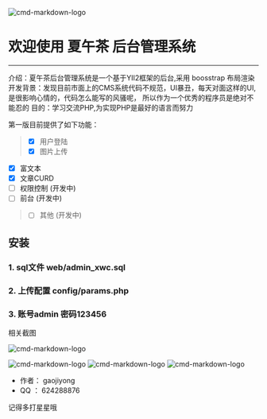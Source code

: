 ![cmd-markdown-logo](https://raw.githubusercontent.com/gaojiyong/admin_xwc/master/app/web/adminx/images/tea.png)
# 欢迎使用 夏午茶 后台管理系统

------

介绍：夏午茶后台管理系统是一个基于YII2框架的后台,采用 boosstrap 布局渲染
开发背景：发现目前市面上的CMS系统代码不规范，UI暴丑，每天对面这样的UI,是很影响心情的，代码怎么能写的风骚呢， 所以作为一个优秀的程序员是绝对不能忍的
目的：学习交流PHP,为实现PHP是最好的语言而努力

第一版目前提供了如下功能：

> - [x] 用户登陆
>- [x] 图片上传
- [x] 富文本
- [x] 文章CURD
- [ ] 权限控制 (开发中)
- [ ] 前台 (开发中)
> - [ ] 其他 (开发中)



## 安装
### 1. sql文件 web/admin_xwc.sql
### 2. 上传配置 config/params.php
### 3. 账号admin 密码123456

相关截图


![cmd-markdown-logo](https://raw.githubusercontent.com/gaojiyong/admin_xwc/master/app/doc/login.jpg)

![cmd-markdown-logo](https://raw.githubusercontent.com/gaojiyong/admin_xwc/master/app/doc/article_list.jpg)
![cmd-markdown-logo](https://raw.githubusercontent.com/gaojiyong/admin_xwc/master/app/doc/article_list2.jpg)
![cmd-markdown-logo](https://raw.githubusercontent.com/gaojiyong/admin_xwc/master/app/doc/article_add.jpg)

 - 作者： gaojiyong
 - QQ ： 624288876

 记得多打星星哦
